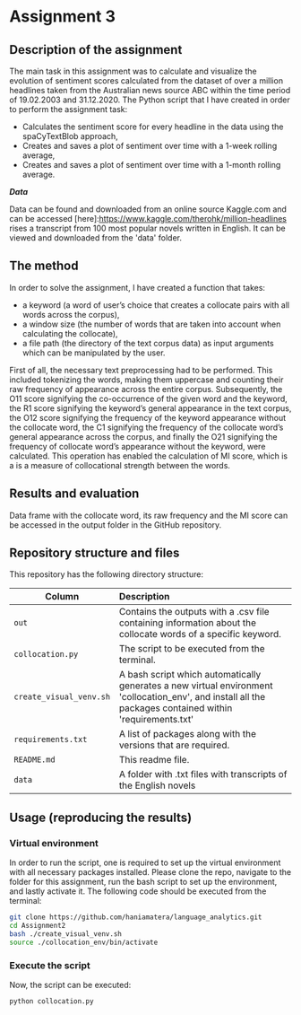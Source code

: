 # Assignment 3

## Description of the assignment

The main task in this assignment was to calculate and visualize the evolution of sentiment scores calculated from the dataset of over a million headlines taken from the Australian news source ABC within the time period of 19.02.2003 and 31.12.2020. The Python script that I have created in order to perform the assignment task: 
-	Calculates the sentiment score for every headline in the data using the spaCyTextBlob approach,
-	Creates and saves a plot of sentiment over time with a 1-week rolling average,
-	Creates and saves a plot of sentiment over time with a 1-month rolling average.


___Data___


Data can be found and downloaded from an online source Kaggle.com and can be accessed [here]:https://www.kaggle.com/therohk/million-headlines
rises a transcript from 100 most popular novels written in English. It can be viewed and downloaded from the 'data' folder. 

## The method
In order to solve the assignment, I have created a function that takes:
- a keyword (a word of user’s choice that creates a collocate pairs with all words across the corpus),
- a window size (the number of words that are taken into account when calculating the collocate),
- a file path (the directory of the text corpus data)
as input arguments which can be manipulated by the user.

First of all, the necessary text preprocessing had to be performed. This included tokenizing the words, making them uppercase and counting their raw frequency of appearance across the entire corpus. Subsequently, the O11 score signifying the co-occurrence of the given word and the keyword, the R1 score signifying the keyword’s general appearance in the text corpus, the O12 score signifying the frequency of the keyword appearance without the collocate word, the C1 signifying the frequency of the collocate word’s general appearance across the corpus, and finally the O21 signifying the frequency of collocate word’s appearance without the keyword, were calculated. This operation has enabled the calculation of MI score, which is a is a measure of collocational strength between the words.


## Results and evaluation
Data frame with the collocate word, its raw frequency and the MI score can be accessed in the output folder in the GitHub repository. 

## Repository structure and files
This repository has the following directory structure:

| Column | Description|
|--------|:-----------|
```out``` | Contains the outputs with a .csv file containing information about the collocate words of a specific keyword.
```collocation.py```| The script to be executed from the terminal.
```create_visual_venv.sh``` | A bash script which automatically generates a new virtual environment 'collocation_env', and install all the packages contained within 'requirements.txt'
```requirements.txt``` | A list of packages along with the versions that are required.
```README.md``` | This readme file.
```data```| A folder with .txt files with transcripts of the English novels


## Usage (reproducing the results)

### Virtual environment
In order to run the script, one is required to set up the virtual environment with all necessary packages installed. Please clone the repo, navigate to the folder for this assignment, run the bash script to set up the environment, and lastly activate it. The following code should be executed from the terminal:

```bash
git clone https://github.com/haniamatera/language_analytics.git
cd Assignment2
bash ./create_visual_venv.sh
source ./collocation_env/bin/activate
```

### Execute the script 
Now, the script can be executed:

```bash
python collocation.py  

```
